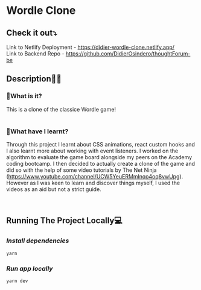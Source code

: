 # <b>Wordle Clone</b>

## <b>Check it out⤵️</b>

Link to Netlify Deployment - https://didier-wordle-clone.netlify.app/  
Link to Backend Repo - https://github.com/DidierOsindero/thoughtForum-be

## <b>Description✍🏾</b>

### <b>💭What is it?</b>

This is a clone of the classice Wordle game!
<br/><br/>

### <b>💭What have I learnt?</b>

Through this project I learnt about CSS animations, react custom hooks and I also learnt more about working with event listeners. I worked on the algorithm to evaluate the game board alongside my peers on the Academy coding bootcamp. I then decided to actually create a clone of the game and did so with the help of some video tutorials by The Net Ninja (https://www.youtube.com/channel/UCW5YeuERMmlnqo4oq8vwUpg). However as I was keen to learn and discover things myself, I used the videos as an aid but not a strict guide.

<br/>

## <b>Running The Project Locally💻</b>

### <b><i>Install dependencies</i></b>

```
yarn
```

### <b><i>Run app locally</i></b>

```
yarn dev
```
